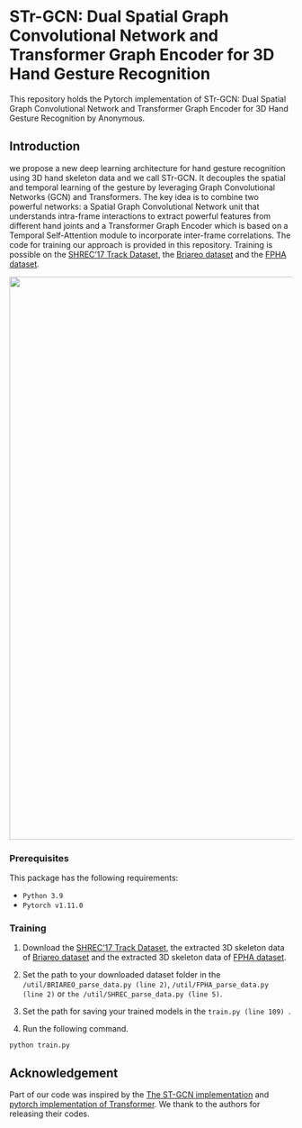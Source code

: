 # STr-GCN: Dual Spatial Graph Convolutional Network and Transformer Graph Encoder for 3D Hand Gesture Recognition

This repository holds the Pytorch implementation of STr-GCN: Dual Spatial Graph Convolutional Network and Transformer Graph Encoder for 3D Hand Gesture Recognition by Anonymous.

## Introduction

we propose a new deep learning architecture for hand gesture recognition using 3D hand skeleton data and we call STr-GCN. It decouples the spatial and temporal learning of the gesture by leveraging Graph Convolutional Networks (GCN) and Transformers. The key idea is to combine two powerful networks: a Spatial Graph Convolutional Network unit that understands intra-frame interactions to extract powerful features from different hand joints and a Transformer Graph Encoder which is based on a Temporal Self-Attention module to incorporate inter-frame correlations. The code for training our approach is provided in this repository. Training is possible on the [SHREC’17 Track Dataset](http://www-rech.telecom-lille.fr/shrec2017-hand/), the [Briareo dataset](https://guiggh.github.io/publications/first-person-hands/) and the [FPHA dataset](https://aimagelab.ing.unimore.it/imagelab/page.asp?IdPage=31). 
<p align="center"><img src="figures/fig1.jpg" alt="" width="1000"></p>

### Prerequisites

This package has the following requirements:

* `Python 3.9`
* `Pytorch v1.11.0`

### Training
1. Download the [SHREC’17 Track Dataset](http://www-rech.telecom-lille.fr/shrec2017-hand/), the extracted 3D skeleton data of [Briareo dataset](https://guiggh.github.io/publications/first-person-hands/) and the extracted 3D skeleton data of [FPHA dataset](https://aimagelab.ing.unimore.it/imagelab/page.asp?IdPage=31).

2. Set the path to your downloaded dataset folder in the ```/util/BRIAREO_parse_data.py (line 2)```, ```/util/FPHA_parse_data.py (line 2)``` or ```the /util/SHREC_parse_data.py (line 5)```.

3. Set the path for saving your trained models in the  ```train.py (line 109) ```.

4. Run the following command.
```
python train.py     
```
<!-- ### Citation
If you find this code useful in your research, please consider citing:
```

``` -->
## Acknowledgement

Part of our code was inspired by the [The ST-GCN implementation](https://github.com/yysijie/st-gcn) and [pytorch implementation of Transformer](http://nlp.seas.harvard.edu/2018/04/03/attention.html). We thank to the authors for releasing their codes.
